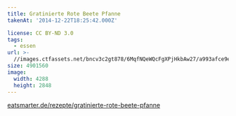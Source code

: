 ```yaml
---
title: Gratinierte Rote Beete Pfanne
takenAt: '2014-12-22T18:25:42.000Z'

license: CC BY-ND 3.0
tags:
  - essen
url: >-
  //images.ctfassets.net/bncv3c2gt878/6MqfNQeWQcFgXPjHkbAw27/a993afce9e28930c72d579b6579f2520/gratinierte-rote-beete-pfanne_15485270453_o
size: 4901560
image:
  width: 4288
  height: 2848
---
```


[eatsmarter.de/rezepte/gratinierte-rote-beete-pfanne](http://eatsmarter.de/rezepte/gratinierte-rote-beete-pfanne)
